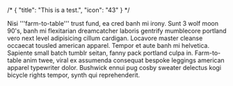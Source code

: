/*
{
    "title": "This is a test.",
    "icon": "43"
}
*/

Nisi '''farm-to-table''' trust fund, ea cred banh mi irony. Sunt 3 wolf moon 90's, banh mi flexitarian dreamcatcher laboris gentrify mumblecore portland vero next level adipisicing cillum cardigan. Locavore master cleanse occaecat tousled american apparel. Tempor et aute banh mi helvetica. Sapiente small batch tumblr seitan, fanny pack portland culpa in. Farm-to-table anim twee, viral ex assumenda consequat bespoke leggings american apparel typewriter dolor. Bushwick ennui pug cosby sweater delectus kogi bicycle rights tempor, synth qui reprehenderit.